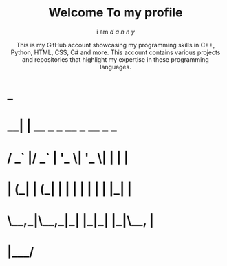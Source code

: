 <h1 align='center'>Welcome To my profile</h1>
<p align='center'>
i am  <i>d a n n y</i>
</p>
<p align='center'>This is my GitHub account showcasing my programming skills in C++, Python, HTML, CSS, C# and more. This account contains various projects and repositories that highlight my expertise in these programming languages.</p>

<h1>      _                         </h1>
<h1>   __| | __ _ _ __  _ __  _   _ </h1>
<h1>  / _` |/ _` | '_ \| '_ \| | | |</h1>
<h1> | (_| | (_| | | | | | | | |_| |</h1>
<h1>  \__,_|\__,_|_| |_|_| |_|\__, |</h1>
<h1>                          |___/ </h1>

                                          
                                                          



